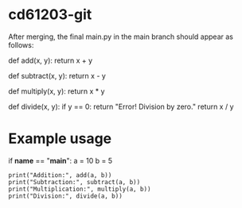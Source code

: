 # cd61203-git


After merging, the final main.py in the main branch should appear as follows:

def add(x, y):
    return x + y

def subtract(x, y):
    return x - y

def multiply(x, y):
    return x * y

def divide(x, y):
    if y == 0:
        return "Error! Division by zero."
    return x / y

# Example usage
if __name__ == "__main__":
    a = 10
    b = 5

    print("Addition:", add(a, b))
    print("Subtraction:", subtract(a, b))
    print("Multiplication:", multiply(a, b))
    print("Division:", divide(a, b))
